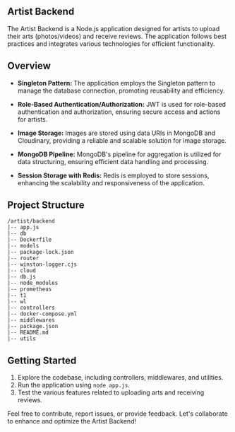 ## Artist Backend

The Artist Backend is a Node.js application designed for artists to upload their arts (photos/videos) and receive reviews. The application follows best practices and integrates various technologies for efficient functionality.

## Overview

- **Singleton Pattern:** The application employs the Singleton pattern to manage the database connection, promoting reusability and efficiency.

- **Role-Based Authentication/Authorization:** JWT is used for role-based authentication and authorization, ensuring secure access and actions for artists.

- **Image Storage:** Images are stored using data URIs in MongoDB and Cloudinary, providing a reliable and scalable solution for image storage.

- **MongoDB Pipeline:** MongoDB's pipeline for aggregation is utilized for data structuring, ensuring efficient data handling and processing.

- **Session Storage with Redis:** Redis is employed to store sessions, enhancing the scalability and responsiveness of the application.

## Project Structure
```plaintext
/artist/backend
|-- app.js
|-- db
|-- Dockerfile
|-- models
|-- package-lock.json
|-- router
|-- winston-logger.cjs
|-- cloud
|-- db.js
|-- node_modules
|-- prometheus
|-- t1
|-- wl
|-- controllers
|-- docker-compose.yml
|-- middlewares
|-- package.json
|-- README.md
|-- utils
```

## Getting Started
1. Explore the codebase, including controllers, middlewares, and utilities.
2. Run the application using `node app.js`.
3. Test the various features related to uploading arts and receiving reviews.

Feel free to contribute, report issues, or provide feedback. Let's collaborate to enhance and optimize the Artist Backend!

